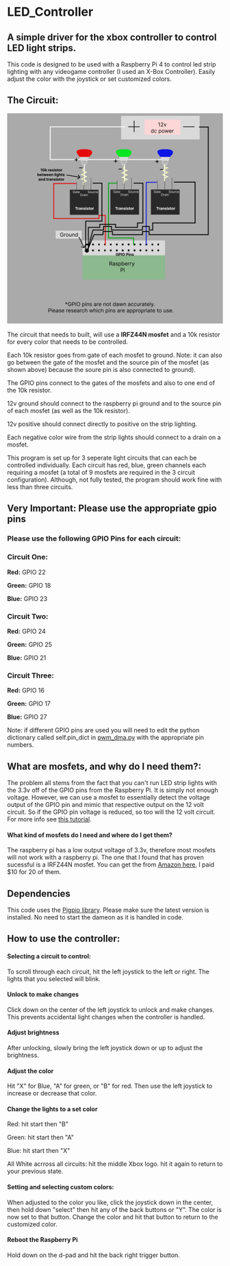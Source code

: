 # LED_Controller
## **A simple driver for the xbox controller to control LED light strips.**

This code is designed to be used with a Raspberry Pi 4 to control led strip lighting with any videogame controller (I used an X-Box Controller). 
Easily adjust the color with the joystick or set customized colors.

## The Circuit: 

![circuit](circuit.jpg)


The circuit that needs to built, will use a **IRFZ44N mosfet** and a 10k resistor for every color that needs to be controlled. 

Each 10k resistor goes from gate of each mosfet to ground. Note: it can also go between the gate of the mosfet and the source pin of the mosfet (as shown above) because the soure pin is also connected to ground). 

The GPIO pins connect to the gates of the mosfets and also to one end of the 10k resistor.

12v ground should connect to the raspberry pi ground and to the source pin of each mosfet (as well as the 10k resistor). 

12v positive should connect directly to positive on the strip lighting. 

Each negative color wire from the strip lights should connect to a drain on a mosfet. 

This program is set up for 3 seperate light circuits that can each be controlled individually. Each circuit has red, blue, green channels each requiring a mosfet (a total of 9 mosfets are required in the 3 circuit configuration).
Although, not fully tested, the program should work fine with less than three circuits. 

##                                       Very Important: Please use the appropriate gpio pins  
                          

### Please use the following GPIO Pins for each circuit:
### Circuit One:

**Red:** GPIO 22

**Green:** GPIO 18

**Blue:** GPIO 23

### Circuit Two:

**Red:** GPIO 24

**Green:** GPIO 25

**Blue:** GPIO 21

### Circuit Three:

**Red:** GPIO 16

**Green:** GPIO 17

**Blue:** GPIO 27
                      
                            
                            
                            
Note: if different GPIO pins are used you will need to edit the python dictionary called self.pin_dict in [pwm_dma.py](/pwm_dma.py) with the appropriate pin numbers.

## What are mosfets, and why do I need them?:

The problem all stems from the fact that you can't run LED strip lights with the 3.3v off of the GPIO pins from the Raspberry Pi. It is simply not enough voltage. However, we can use a mosfet to essentially detect the voltage output of the GPIO pin and mimic that respective output on the 12 volt circuit. So if the GPIO pin voltage is reduced, so too will the 12 volt circuit. For more info see [this tutorial](https://dordnung.de/raspberrypi-ledstrip/).
#### What kind of mosfets do I need and where do I get them?

The raspberry pi has a low output voltage of 3.3v, therefore most mosfets will not work with a raspberry pi. The one that I found that has proven sucessful is a IRFZ44N mosfet. You can get the from [Amazon here](https://smile.amazon.com/dp/B07MW1N4Q5?psc=1&ref=ppx_yo2ov_dt_b_product_details), I paid $10 for 20 of them.

## Dependencies

This code uses the [Pigpio library](https://github.com/joan2937/pigpio). Please make sure the latest version is installed. No need to start the dameon as it is handled in code.

## How to use the controller:

#### Selecting a circuit to control:

To scroll through each circuit, hit the left joystick to the left or right. The lights that you selected will blink.

#### Unlock to make changes

Click down on the center of the left joystick to unlock and make changes. This prevents accidental light changes when the controller is handled. 

#### Adjust brightness

After unlocking, slowly bring the left joystick down or up to adjust the brightness. 

#### Adjust the color

Hit "X" for Blue, "A" for green, or "B" for red. Then use the left joystick to increase or decrease that color. 

#### Change the lights to a set color

Red: hit start then "B" 

Green: hit start then "A"

Blue: hit start then "X"

All White acrross all circuits: hit the middle Xbox logo. hit it again to return to your previous state.

#### Setting and selecting custom colors:

When adjusted to the color you like, click the joystick down in the center, then hold down "select" then hit any of the back buttons or "Y". The color is now set to that button. Change the color and hit that button to return to the customized color.

#### Reboot the Raspberry Pi

Hold down on the d-pad and hit the back right trigger button.




